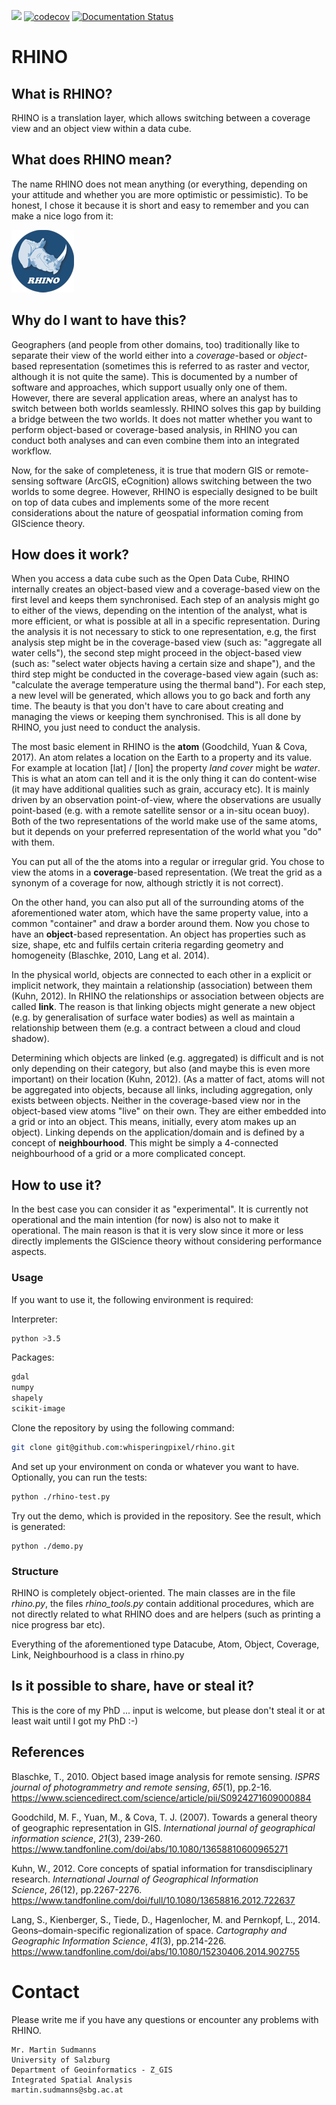 ![](https://travis-ci.org/whisperingpixel/rhino.svg?branch=master) [![codecov](https://codecov.io/gh/whisperingpixel/rhino/branch/master/graph/badge.svg)](https://codecov.io/gh/whisperingpixel/rhino) [![Documentation Status](https://readthedocs.org/projects/rhino-doc/badge/?version=latest)](https://rhino-doc.readthedocs.io/en/latest/?badge=latest)

# RHINO

## What is RHINO?

RHINO is a translation layer, which allows switching between a coverage view and an object view within a data cube.

## What does RHINO mean?

The name RHINO does not mean anything (or everything, depending on your attitude and whether you are more optimistic or pessimistic). To be honest, I chose it because it is short and easy to remember and you can make a nice logo from it:

![rhino_logo](https://raw.githubusercontent.com/whisperingpixel/rhino/master/res/logo.png)



## Why do I want to have this?

Geographers (and people from other domains, too) traditionally like to separate their view of the world either into a *coverage*-based or *object*-based representation (sometimes this is referred to as raster and vector, although it is not quite the same). This is documented by a number of software and approaches, which support usually only one of them. However, there are several application areas, where an analyst has to switch between both worlds seamlessly. RHINO solves this gap by building a bridge between the two worlds. It does not matter whether you want to perform object-based or coverage-based analysis, in RHINO you can conduct both analyses and can even combine them into an integrated workflow. 

Now, for the sake of completeness, it is true that modern GIS or remote-sensing software (ArcGIS, eCognition) allows switching between the two worlds to some degree. However, RHINO is especially designed to be built on top of data cubes and implements some of the more recent considerations about the nature of geospatial information coming from GIScience theory.

## How does it work?

When you access a data cube such as the Open Data Cube, RHINO internally creates an object-based view and a coverage-based view on the first level and keeps them synchronised. Each step of an analysis might go to either of the views, depending on the intention of the analyst, what is more efficient, or what is possible at all in a specific representation. During the analysis it is not necessary to stick to one representation, e.g, the first analysis step might be in the coverage-based view (such as: "aggregate all water cells"), the second step might proceed in the object-based view (such as: "select water objects having a certain size and shape"), and the third step might be conducted in the coverage-based view again (such as: "calculate the average temperature using the thermal band"). For each step, a new level will be generated, which allows you to go back and forth any time. The beauty is that you don't have to care about creating and managing the views or keeping them synchronised. This is all done by RHINO, you just need to conduct the analysis. 

The most basic element in RHINO is the **atom** (Goodchild, Yuan & Cova, 2017). An atom relates a location on the Earth to a property and its value. For example at location [lat] / [lon] the property *land cover* might be *water*. This is what an atom can tell and it is the only thing it can do content-wise (it may have additional qualities such as grain, accuracy etc). It is mainly driven by an observation point-of-view, where the observations are usually point-based (e.g. with a remote satellite sensor or a in-situ ocean buoy). Both of the two representations of the world make use of the same atoms, but it depends on your preferred representation of the world what you "do" with them.

You can put all of the the atoms into a regular or irregular grid.  You chose to view the atoms in a **coverage**-based representation. (We treat the grid as a synonym of a coverage for now, although strictly it is not correct).

On the other hand, you can also put all of the surrounding atoms of the aforementioned water atom, which have the same property value, into a common "container" and draw a border around them. Now you chose to have an **object**-based representation. An object has properties such as size, shape, etc and fulfils certain criteria regarding geometry and homogeneity (Blaschke, 2010, Lang et al. 2014).

In the physical world, objects are connected to each other in a explicit or implicit network, they maintain a relationship (association) between them (Kuhn, 2012). In RHINO the relationships or association between objects are called **link**. The reason is that linking objects might generate a new object (e.g. by generalisation of surface water bodies) as well as maintain a relationship between them (e.g. a contract between a cloud and cloud shadow).

Determining which objects are linked (e.g. aggregated) is difficult and is not only depending on their category, but also (and maybe this is even more important) on their location (Kuhn, 2012). (As a matter of fact, atoms will not be aggregated into objects, because all links, including aggregation, only exists between objects. Neither in the coverage-based view nor in the object-based view atoms "live" on their own. They are either embedded into a grid or into an object. This means, initially, every atom makes up an object). Linking depends on the application/domain and is defined by a concept of **neighbourhood**. This might be simply a 4-connected neighbourhood of a grid or a more complicated concept.

## How to use it?

In the best case you can consider it as "experimental". It is currently not operational and the main intention (for now) is also not to make it operational. The main reason is that it is very slow since it more or less directly implements the GIScience theory without considering performance aspects.

### Usage

If you want to use it, the following environment is required:

Interpreter: 

```bash
python >3.5
```

Packages:

```bash
gdal
numpy
shapely
scikit-image
```

Clone the repository by using the following command:

```bash
git clone git@github.com:whisperingpixel/rhino.git
```

And set up your environment on conda or whatever you want to have. Optionally, you can run the tests:

```bash
python ./rhino-test.py
```

Try out the demo, which is provided in the repository. See the result, which is generated:

```
python ./demo.py
```



### Structure

RHINO is completely object-oriented. The main classes are in the file *rhino.py*, the files *rhino_tools.py* contain additional procedures, which are not directly related to what RHINO does and are helpers (such as printing a nice progress bar etc).

Everything of the aforementioned type Datacube, Atom, Object, Coverage, Link, Neighbourhood is a class in rhino.py

## Is it possible to share, have or steal it?

This is the core of my PhD ... input is welcome, but please don't steal it or at least wait until I got my PhD :-)

## References

Blaschke, T., 2010. Object based image analysis for remote sensing. *ISPRS journal of photogrammetry and remote sensing*, *65*(1), pp.2-16. https://www.sciencedirect.com/science/article/pii/S0924271609000884

Goodchild, M. F., Yuan, M., & Cova, T. J. (2007). Towards a general theory of geographic representation in GIS. *International journal of geographical information science*, *21*(3), 239-260. https://www.tandfonline.com/doi/abs/10.1080/13658810600965271 

Kuhn, W., 2012. Core concepts of spatial information for transdisciplinary research. *International Journal of Geographical Information Science*, *26*(12), pp.2267-2276. https://www.tandfonline.com/doi/full/10.1080/13658816.2012.722637

Lang, S., Kienberger, S., Tiede, D., Hagenlocher, M. and Pernkopf, L., 2014. Geons–domain-specific regionalization of space. *Cartography and Geographic Information Science*, *41*(3), pp.214-226. https://www.tandfonline.com/doi/abs/10.1080/15230406.2014.902755

# Contact

Please write me if you have any questions or encounter any problems with RHINO.

```
Mr. Martin Sudmanns
University of Salzburg
Department of Geoinformatics - Z_GIS
Integrated Spatial Analysis
martin.sudmanns@sbg.ac.at
```

